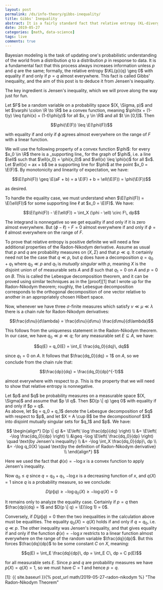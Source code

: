 ```yaml
---
layout: post
permalink: /ds/info-theory/gibbs-inequality/
title: Gibbs' Inequality
abstract: It is a fairly standard fact that relative entropy (KL-divergence) is positive definite, but I was unsatisfied with the proofs of this fact that I saw when I glanced through the literature.  In this post I will provide a complete proof which works on a general probability space.
date: 2019-05-27
categories: [math, data-science]
tags: live
comments: true
---
```


Bayesian modeling is the task of updating one's probabilistic understanding of the world from a distribution $q$ to a distribution $p$ in response to data.
It is a fundamental fact that this process always increases information unless $p$ and $q$ are the same; formally, the relative entropy $\KL{p}{q} \geq 0$ with equality if and only if $p = q$ almost everywhere.
This fact is called Gibbs' inequality, and the aim of this post is to deduce it from Jensen's inequality.

The key ingredient is Jensen's inequality, which we will prove along the way just for fun.

<div class="proposition" text="Jensen's Inequality">
Let $F$ be a random variable on a probability space $(X, \Sigma, p)$ and let $\varphi \colon \R \to \R$ be a convex function, meaning $\phi(tx + (1-t)y) \leq t\phi(x) + (1-t)\phi(y)$ for all $x, y \in \R$ and all $t \in [0,1]$.
Then

$$\phi(\E(F)) \leq \E(\phi(F))$$

with equality if and only if $\phi$ agrees almost everywhere on the range of $F$ with a linear function.
</div>
<div class="proof">
We will use the following property of a convex function $\phi$: for every $x_0 \in \R$ there is a _supporting line_ for the graph of $\phi$, i.e. a line $\ell$ such that $\ell(x_0) = \phi(x_0)$ and $\ell(x) \leq \phi(x)$ for all $x$.
Let $\ell(x) = ax + b$ be a supporting line for $\phi$ at the point $x_0 = \E(F)$.
By monotonicity and linearity of expectation, we have:

$$\E(\phi(F)) \geq \E(aF + b) = a \E(F) + b = \ell(\E(F)) = \phi(\E(F))$$

as desired.

To handle the equality case, we must understand when $\E(\phi(F)) = \E(\ell(F))$ for some supporting line $\ell$ at $x_0 = \E(F)$.
We have:

$$\E(\phi(F)) - \E(\ell(F)) = \int_X (\phi - \ell) \circ F\, dp$$

The integrand is nonnegative so we get equality if and only if it is zero almost everywhere.
But $(\phi - \ell) \circ F = 0$ almost everywhere if and only if $\phi = \ell$ almost everywhere on the range of $F$.

</div>

To prove that relative entropy is positive definite we will need a few additional properties of the Radon-Nikodym derivative.
Assume as usual that $p$ and $q$ are probability measures on $(X, \Sigma)$ and that $p \ll q$.
It certainly need not be the case that $q \ll p$, but $q$ does have a decomposition $q = q_0 + q_1$ where $q_0 \ll p$ and $q_1$ is _mutually singular_ with $p$, meaning $X$ is the disjoint union of of measurable sets $A$ and $B$ such that $q_1 = 0$ on $A$ and $p = 0$ on $B$.
This is called the Lebesgue decomposition theorem, and it can be proved using similar techniques as in the [proof][1] that I wrote up for the Radon-Nikodym theorem; roughly, the Lebesgue decomposition corresponds to the orthogonal decomposition of one vector relative to another in an appropriately chosen Hilbert space.

Now, whenever we have three $\sigma$-finite measures which satisfy $\nu \ll \mu \ll \lambda$ there is a chain rule for Radon-Nikodym derivatives:

$$\frac{d\nu}{d\lambda} = \frac{d\nu}{d\mu} \frac{d\mu}{d\lambda}$$

This follows from the uniqueness statement in the Radon-Nikodym theorem.
In our case, we have $q_0 \ll p \ll q$; for any measurable set $E \subseteq A$, we have:

$$q(E) = q_0(E) = \int_E \frac{dq_0}{dq}\, dq$$

since $q_1 = 0$ on $A$.
It follows that $\frac{dq_0}{dq} = 1$ on $A$, so we conclude from the chain rule that:

$$\frac{dp}{dq} = \frac{dq_0}{dp}^{-1}$$

almost everywhere with respect to $p$.
This is the property that we will need to show that relative entropy is nonnegative.

<div class="proposition" text="Gibb's Inequality">
Let $p$ and $q$ be probability measures on a measurable space $(X, \Sigma)$ and assume that $p \ll q$.
Then $D(p \| q) \geq 0$ with equality if and only if $p = q$.
</div>
<div class="proof">
As above, let $q = q_0 + q_1$ denote the Lebesgue decomposition of $q$ with respect to $p$, and let $X = A \cup B$ be the decompositionof $X$ into disjoint mutually singular sets for $q_1$ and $p$.
We have:

$$
\begin{align*}
   D(p \| q) &= \E\left( \log \frac{dp}{dq} \right) \\
   &= \E\left( -\log \frac{dq_0}{dp} \right) \\
   &\geq -\log \E\left( \frac{dq_0}{dp} \right) \quad \text{by Jensen's inequality} \\
   &= -\log \int_X \frac{dq_0}{dp}\, dp \\
   &= -\log q_0(X) \quad \text{by the definition of Radon-Nikodym derivative} \\
\end{align*}
$$

Here we used the fact that $\phi(x) = -\log x$ is a convex function to apply Jensen's inequality.

Now $q_0 \leq q$ since $q = q_0 + q_1$, $-\log x$ is a decreasing function of $x$, and $q(X) = 1$ since $q$ is a probability measure, so we conclude:

$$D(p \| q) \geq -\log q_0(X) \geq -\log q(X) = 0$$

It remains only to analyze the equality case.
Certainly if $p = q$ then $\frac{dp}{dq} = 1$ and $D(p \| q) = \E(\log 1) = 0$.

Conversely, if $D(p \| q) = 0$ then the two inequalities in the calculation above must be equalities.
The equality $q_0(X) = q(X)$ holds if and only if $q = q_0$, i.e. $q \ll p$.
The other inequality was Jensen's inequality, and that gives equality if and only if the function $\phi(x) = -\log x$ restricts to a linear function almost everywhere on the range of the random variable $\frac{dq}{dp}$.
But this forces $\frac{dq}{dp}$ to be some constant $C$ on $X$, meaning:

$$q(E) = \int_E \frac{dq}{dp}\, dp = \int_E C\, dp = C p(E)$$

for all measurable sets $E$.
Since $p$ and $q$ are probability measures we have $p(X) = q(X) = 1$, so we must have $C = 1$ and hence $p = q$.
</div>

[1]: {{ site.baseurl }}{% post_url math/2019-05-27-radon-nikodym %} "The Radon-Nikodym Theorem"

